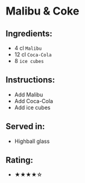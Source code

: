 # Malibu & Coke

## Ingredients:
- 4 cl `Malibu`
- 12 cl `Coca-Cola`
- 8 `ice cubes`

## Instructions:
- Add Malibu
- Add Coca-Cola
- Add ice cubes

## Served in:
- Highball glass

## Rating:
- ★★★★☆